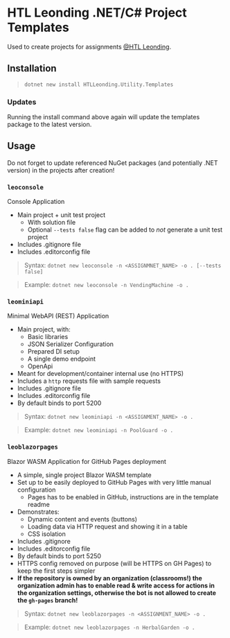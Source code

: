 # HTL Leonding .NET/C# Project Templates

Used to create projects for assignments [@HTL Leonding](https://www.htl-leonding.at/).

## Installation

>  `dotnet new install HTLLeonding.Utility.Templates`

### Updates

Running the install command above again will update the templates package to the latest version.

## Usage

Do not forget to update referenced NuGet packages (and potentially .NET version) in the projects after creation!

### `leoconsole`

Console Application

- Main project + unit test project
    - With solution file
    - Optional `--tests false` flag can be added to _not_ generate a unit test project
- Includes .gitignore file
- Includes .editorconfig file

> Syntax: `dotnet new leoconsole -n <ASSIGNMNET_NAME> -o . [--tests false]`

> Example: `dotnet new leoconsole -n VendingMachine -o .`

### `leominiapi`

Minimal WebAPI (REST) Application

- Main project, with:
    - Basic libraries
    - JSON Serializer Configuration
    - Prepared DI setup
    - A single demo endpoint
    - OpenApi
- Meant for development/container internal use (no HTTPS)
- Includes a `http` requests file with sample requests
- Includes .gitignore file
- Includes .editorconfig file
- By default binds to port 5200

> Syntax: `dotnet new leominiapi -n <ASSIGNMENT_NAME> -o .`

> Example: `dotnet new leominiapi -n PoolGuard -o .`

### `leoblazorpages`

Blazor WASM Application for GitHub Pages deployment

- A simple, single project Blazor WASM template
- Set up to be easily deployed to GitHub Pages with very little manual configuration
    - Pages has to be enabled in GitHub, instructions are in the template readme
- Demonstrates:
    - Dynamic content and events (buttons)
    - Loading data via HTTP request and showing it in a table
    - CSS isolation
- Includes .gitignore
- Includes .editorconfig file
- By default binds to port 5250
- HTTPS config removed on purpose (will be HTTPS on GH Pages) to keep the first steps simpler
- **If the repository is owned by an organization (classrooms!) the organization admin has to enable read & write access for actions in the organization settings, otherwise the bot is not allowed to create the `gh-pages` branch!**

> Syntax: `dotnet new leoblazorpages -n <ASSIGNMENT_NAME> -o .`

> Example: `dotnet new leoblazorpages -n HerbalGarden -o .`